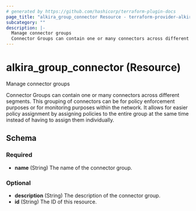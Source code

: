 ```yaml
---
# generated by https://github.com/hashicorp/terraform-plugin-docs
page_title: "alkira_group_connector Resource - terraform-provider-alkira"
subcategory: ""
description: |-
  Manage connector groups
  Connector Groups can contain one or many connectors across different segments. This grouping of connectors can be for policy enforcement purposes or for monitoring purposes within the network. It allows for easier policy assignment by assigning policies to the entire group at the same time instead of having to assign them individually.
---
```


# alkira_group_connector (Resource)

Manage connector groups

Connector Groups can contain one or many connectors across different segments. This grouping of connectors can be for policy enforcement purposes or for monitoring purposes within the network. It allows for easier policy assignment by assigning policies to the entire group at the same time instead of having to assign them individually.



<!-- schema generated by tfplugindocs -->
## Schema

### Required

- **name** (String) The name of the connector group.

### Optional

- **description** (String) The description of the connector group.
- **id** (String) The ID of this resource.


